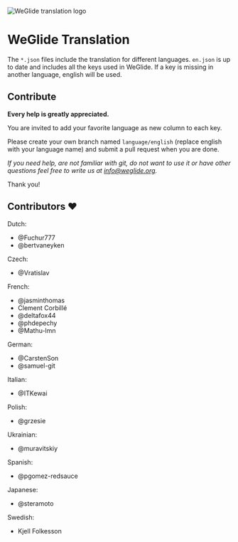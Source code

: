 ![WeGlide translation logo](./logo.png)

# WeGlide Translation

The ``*.json`` files include the translation for different languages.
``en.json`` is up to date and includes all the keys used in WeGlide.
If a key is missing in another language, english will be used.


## Contribute

**Every help is greatly appreciated.**

You are invited to add your favorite language as new column to each key.

Please create your own branch named ``language/english`` (replace english with your language name) and submit a pull request when you are done.

*If you need help, are not familiar with git, do not want to use it or have other questions feel free to write us at info@weglide.org.*

Thank you!


## Contributors ❤️

Dutch:
* @Fuchur777
* @bertvaneyken

Czech:
* @Vratislav

French:
* @jasminthomas
* Clement Corbillé
* @deltafox44
* @phdepechy
* @Mathu-lmn

German:
* @CarstenSon
* @samuel-git

Italian:
* @ITKewai

Polish:
* @grzesie

Ukrainian:
* @muravitskiy

Spanish:
* @pgomez-redsauce

Japanese:
* @steramoto

Swedish:
* Kjell Folkesson
